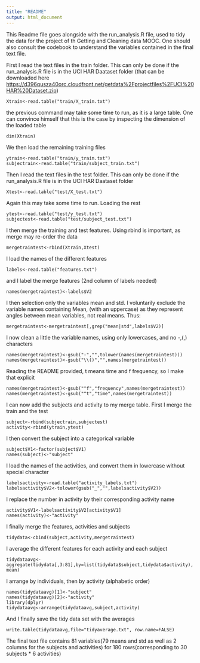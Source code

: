 ```yaml
---
title: "README"
output: html_document
---
```


This Readme file goes alongside with the run_analysis.R file, used to tidy the data for the project 
of th Getting and Cleaning data MOOC. One should also consult the codebook to understand the variables
contained in the final text file. 

First I read the text files in the train folder. This can only be done if
the run_analysis.R file is in the UCI HAR Daataset folder 
(that can be downloaded here 
https://d396qusza40orc.cloudfront.net/getdata%2Fprojectfiles%2FUCI%20HAR%20Dataset.zip)


```{r}
Xtrain<-read.table("train/X_train.txt")
```

 the previous command may take some time to run, as it is a large table.
 One can convince himself that this is the case by inspecting the dimension of the  loaded table
 
```{r}
dim(Xtrain)
```

We then load the remaining training files
 
```{r}
ytrain<-read.table("train/y_train.txt")
subjectrain<-read.table("train/subject_train.txt")
```


Then I read the text files in the test folder. This can only be done if
the run_analysis.R file is in the UCI HAR Daataset folder

```{r}
Xtest<-read.table("test/X_test.txt")
```

Again this may take some time to run. Loading the rest

```{r}
ytest<-read.table("test/y_test.txt")
subjectest<-read.table("test/subject_test.txt")
```

I then merge the training and test features. Using rbind is important, as merge may re-order the data

```{r}
mergetraintest<-rbind(Xtrain,Xtest)
```

I load the names of the different features

```{r}
labels<-read.table("features.txt")
```

and I label the merge features (2nd column of labels needed)

```{r}
names(mergetraintest)<-labels$V2
```

I then selection only the variables mean and std. 
I voluntarily exclude the variable names containing Mean,
(with an uppercase) as they represent angles between mean variables, not real means.
Thus:

```{r}
mergetraintest<-mergetraintest[,grep("mean|std",labels$V2)]
```


I now clean a little the variable names, using only lowercases,  and no -,(,) characters

```{r}
names(mergetraintest)<-gsub("-","",tolower(names(mergetraintest)))
names(mergetraintest)<-gsub("\\()","",names(mergetraintest))
```

 Reading the README provided, t means time and f frequency, so I make that explicit

```{r}
names(mergetraintest)<-gsub("^f","frequency",names(mergetraintest))
names(mergetraintest)<-gsub("^t","time",names(mergetraintest))
```

I can now add the subjects and activity to my merge table.
First I merge the train and the test

```{r}
subject<-rbind(subjectrain,subjectest)
activity<-rbind(ytrain,ytest)
```
I then convert the subject into a categorical variable

```{r}
subject$V1<-factor(subject$V1)
names(subject)<-"subject"
```
I load the names of the activities, and convert them in lowercase
without special character

```{r}
labelsactivity<-read.table("activity_labels.txt")
labelsactivity$V2<-tolower(gsub("_","",labelsactivity$V2))
```
I replace the number in activity by their corresponding activity name

```{r}
activity$V1<-labelsactivity$V2[activity$V1]
names(activity)<-"activity"
```

I finally merge the features, activities and subjects

```{r}
tidydata<-cbind(subject,activity,mergetraintest)
```

I average the different features for each activity and each subject

```{r}
tidydataavg<-aggregate(tidydata[,3:81],by=list(tidydata$subject,tidydata$activity), mean)
```
I arrange by individuals, then by activity (alphabetic order)

```{r}
names(tidydataavg)[1]<-"subject"
names(tidydataavg)[2]<-"activity"
library(dplyr)
tidydataavg<-arrange(tidydataavg,subject,activity)
```

And I finally save the tidy data set with the averages

```{r}
write.table(tidydataavg,file="tidyaverage.txt", row.name=FALSE)
```

The final text file contains 81 variables(79 means and std as well as 2 columns for 
the subjects and activities) for 180 rows(corresponding to 30 subjects * 6 activities)